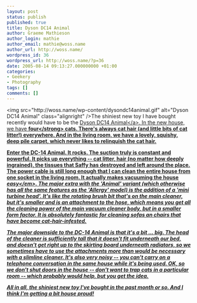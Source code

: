 ```yaml
---
layout: post
status: publish
published: true
title: Dyson DC14 Animal
author: Graeme Mathieson
author_login: mathie
author_email: mathie@woss.name
author_url: http://woss.name/
wordpress_id: 36
wordpress_url: http://woss.name/?p=36
date: 2005-08-14 09:13:27.000000000 +01:00
categories:
- Geekery
- Photography
tags: []
comments: []
---
```

<img src="http:&#47;&#47;woss.name&#47;wp-content&#47;dysondc14animal.gif" alt="Dyson DC14 Animal" class="alignright" &#47;>The shiniest new toy I have bought recently would have to be the <a href="http:&#47;&#47;www.dyson.co.uk&#47;range&#47;feature_frame.asp?model=DC14-ANIMAL" title="The DC-14 on Dyson's UK web site">Dyson DC14 Animal<&#47;a>.  In the new house, we have <strong>four<&#47;strong> cats.  There's always cat hair (and little bits of cat litter!) everywhere.  And in the living room, we have a lovely, squishy, deep pile carpet, which never likes to relinquish the cat hair.

Enter the DC-14 Animal.  It rocks.  The suction truly is constant and powerful.  It picks up everything -- cat litter, hair (no matter how deeply ingrained), the tissues that Saffy has destroyed and left around the place.  The power cable is still long enough that I can clean the entire house from one socket in the living room.  It actually makes vacuuming the house <em>easy<&#47;em>.  The major extra with the 'Animal' variant (which otherwise has all the same features as the 'Allergy' model) is the addition of a 'mini turbine head'.  It's like the rotating brush bit that's on the main cleaner, but it's smaller and is an attachment to the hose, which means you get all the cleaning power of the main vacuum cleaner body, but in a smaller form factor.  It is absolutely fantastic for cleaning sofas an chairs that have become cat-hair-infested.

The major downside to the DC-14 Animal is that it's a bit ... big.  The head of the cleaner is sufficiently tall that it doesn't fit underneath our bed, and doesn't get right up to the skirting board underneath radiators, so we sometimes have to use the attachments more than would be necessary with a slimline cleaner.  It's also very noisy -- you can't carry on a telephone conversation in the same house while it's being used.  OK, so we don't shut doors in the house -- don't want to trap cats in a particular room -- which probably would help, but you get the idea.

All in all, the shiniest new toy I've bought in the past month or so.  And I think I'm getting a bit house proud!
